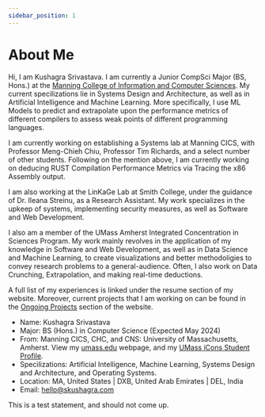 ```yaml
---
sidebar_position: 1
---
```


# About Me

Hi, I am Kushagra Srivastava. I am currently a Junior CompSci Major (BS, Hons.) at the [Manning College of Information and Computer Sciences](https://www.cics.umass.edu/). My current specilizations lie in Systems Design and Architecture, as well as in Artificial Intelligence and Machine Learning. More specifically, I use ML Models to predict and extrapolate upon the performance metrics of different compilers to assess weak points of different programming languages.

I am currently working on establishing a Systems lab at Manning CICS, with Professor Meng-Chieh Chiu, Professor Tim Richards, and a select number of other students. Following on the mention above, I am currently working on deducing RUST Compilation Performance Metrics via Tracing the x86 Assembly output.

I am also working at the LinKaGe Lab at Smith College, under the guidance of Dr. Ileana Streinu, as a Research Assistant. My work specializes in the upkeep of systems, implementing security measures, as well as Software and Web Development.

I also am a member of the UMass Amherst Integrated Concentration in Sciences Program. My work mainly revolves in the application of my knowledge in Software and Web Development, as well as in Data Science and Machine Learning, to create visualizations and better methodoligies to convey research problems to a general-audience. Often, I also work on Data Crunching, Extrapolation, and making real-time deductions.

A full list of my experiences is linked under the resume section of my website. Moreover, current projects that I am working on can be found in the [Ongoing Projects](/docs/research/ongoing) section of the website.

* Name: Kushagra Srivastava
* Major: BS (Hons.) in Computer Science (Expected May 2024)
* From: Manning CICS, CHC, and CNS: University of Massachusetts, Amherst. View my [umass.edu](https://www-edlab.cs.umass.edu/~ksrivastava) webpage, and my [UMass iCons Student Profile](https://icons.cns.umass.edu/student/profiles/kushagra-srivastava).
* Specilizations: Artificial Intelligence, Machine Learning, Systems Design and Architecture, and Operating Systems.
* Location: MA, United States | DXB, United Arab Emirates | DEL, India
* Email: [hello@skushagra.com](mailto:hello@skushagra.com)

This is a test statement, and should not come up.